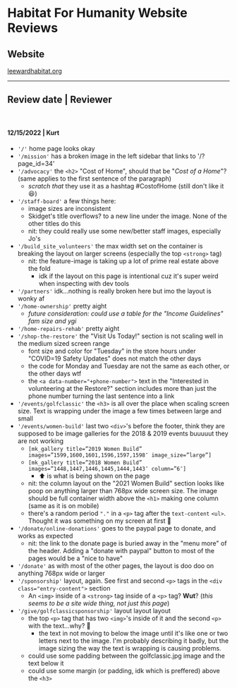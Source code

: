 # Habitat For Humanity Website Reviews

## Website
[leewardhabitat.org](https://leewardhabitat.org/)

---

## Review date | Reviewer

</br>

#### 12/15/2022 | Kurt
- `'/'` home page looks okay
- `'/mission'` has a broken image in the left sidebar that links to '/?page_id=34'
- `'/advocacy'` the `<h2>` "Cost of Home", should that be "_Cost of a Home_"? (same applies to the first sentence of the paragraph) 
  - _scratch that_ they use it as a hashtag #CostofHome (still don't like it 😆)
- `'/staff-board'` a few things here:
  - image sizes are inconsistent
  - Skidget's title overflows? to a new line under the image. None of the other titles do this
  - nit: they could really use some new/better staff images, especially Jo's
- `'/build_site_volunteers'` the max width set on the container is breaking the layout on larger screens (especially the top `<strong>` tag)
  - nit: the feature-image is taking up a lot of prime real estate above the fold
    - idk if the layout on this page is intentional cuz it's super weird when inspecting with dev tools
- `'/partners'` idk...nothing is really broken here but imo the layout is wonky af
- `'/home-ownership'` pretty aight 
  - _future consideration: could use a table for the "Income Guidelines" fam size and ygi_
- `'/home-repairs-rehab'` pretty aight
- `'/shop-the-restore'` the "Visit Us Today!" section is not scaling well in the medium sized screen range
  - font size and color for "Tuesday" in the store hours under "COVID=19 Safety Updates" does not match the other days
  - the code for Monday and Tuesday are not the same as each other, or the other days wtf
  - the `<a data-number="+phone-number">` text in the "Interested in volunteering at the Restore?" section includes more than just the phone number turning the last sentence into a link
- `'/events/golfclassic'` the `<h3>` is all over the place when scaling screen size. Text is wrapping under the image a few times between large and small
- `'/events/women-build'` last two `<div>`'s before the footer, think they are supposed to be image galleries for the 2018 & 2019 events buuuuut they are not working
  - `[mk_gallery title=”2019 Women Build” images=”1599,1600,1601,1596,1597,1598″ image_size=”large”]`
  - `[mk_gallery title=”2018 Women Build” images=”1448,1447,1446,1445,1444,1443″ column=”6″]` 
    - ⬆️ is what is being shown on the page
  - nit: the column layout on the "2021 Women Build" section looks like poop on anything larger than 768px wide screen size. The image should be full container width above the `<h1>` making one column (same as it is on mobile)
  - there's a random period `"."` in a `<p>` tag after the `text-content` `<ul>`. Thought it was something on my screen at first 🤣
- `'/donate/online-donations'` goes to the paypal page to donate, and works as expected
  - nit: the link to the donate page is buried away in the "menu more" of the header. Adding a "donate with paypal" button to most of the pages would be a "nice to have" 
- `'/donate'` as with most of the other pages, the layout is doo doo on anything 768px wide or larger
- `'/sponsorship'` layout, again. See first and second `<p>` tags in the `<div class="entry-content">` section  
  - An `<img>` inside of a `<strong>` tag inside of a `<p>` tag? **Wut**? (_this seems to be a site wide thing, not just this page_)    
- `'/give/golfclassicsponsorship'` layout layout layout
  - the top `<p>` tag that has two `<img>`'s inside of it and the second `<p>` with the text...why? 🤔
    - the text in not moving to below the image until it's like one or two letters next to the image. I'm probably describing it badly, but the image sizing the way the text is wrapping is causing problems. 
  - could use some padding between the golfclassic.jpg image and the text below it
  - could use some margin (or padding, idk which is preffered) above the `<h3>`
                          
                   



